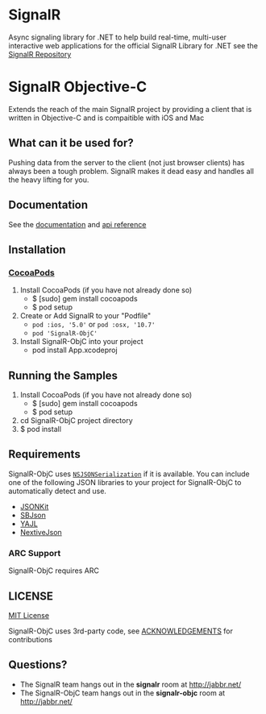# SignalR 
Async signaling library for .NET to help build real-time, multi-user interactive web applications
for the official SignalR Library for .NET see the [SignalR Repository](https://github.com/SignalR/SignalR/wiki)

# SignalR Objective-C
Extends the reach of the main SignalR project by providing a client that is written in Objective-C and is compaitible
with iOS and Mac

## What can it be used for?
Pushing data from the server to the client (not just browser clients) has always been a tough problem. SignalR makes 
it dead easy and handles all the heavy lifting for you.


## Documentation
See the [documentation](https://github.com/DyKnow/SignalR-ObjC/wiki) and [api reference](http://dyknow.github.com/SignalR-ObjC/Documentation/index.html)
	
## Installation

### [CocoaPods](http://cocoapods.org/)
1. Install CocoaPods (if you have not already done so)
    * $ [sudo] gem install cocoapods
    * $ pod setup
1. Create or Add SignalR to your "Podfile"
    * ```pod :ios, '5.0'``` or ```pod :osx, '10.7'```
    * ```pod 'SignalR-ObjC'```
1. Install SignalR-ObjC into your project
    * pod install App.xcodeproj

## Running the Samples
1. Install CocoaPods (if you have not already done so)
    * $ [sudo] gem install cocoapods
    * $ pod setup
1. cd SignalR-ObjC project directory
1. $ pod install

## Requirements

SignalR-ObjC uses [`NSJSONSerialization`](http://developer.apple.com/library/mac/#documentation/Foundation/Reference/NSJSONSerialization_Class/Reference/Reference.html) if it is available. You can include one of the following JSON libraries to your project for SignalR-ObjC to automatically detect and use.

* [JSONKit](https://github.com/johnezang/JSONKit)
* [SBJson](http://stig.github.com/json-framework/)
* [YAJL](http://lloyd.github.com/yajl/)
* [NextiveJson](https://github.com/nextive/NextiveJson)

### ARC Support

SignalR-ObjC requires ARC

## LICENSE
[MIT License](https://github.com/DyKnow/SignalR-ObjC/blob/master/LICENSE.md)

SignalR-ObjC uses 3rd-party code, see [ACKNOWLEDGEMENTS](https://github.com/DyKnow/SignalR-ObjC/blob/master/ACKNOWLEDGEMENTS.md) for contributions

## Questions?
- The SignalR team hangs out in the **signalr** room at http://jabbr.net/
- The SignalR-ObjC team hangs out in the **signalr-objc** room at http://jabbr.net/